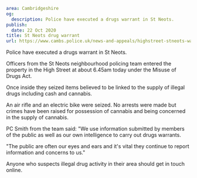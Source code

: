 ```yaml
area: Cambridgeshire
og:
  description: Police have executed a drugs warrant in St Neots.
publish:
  date: 22 Oct 2020
title: St Neots drug warrant
url: https://www.cambs.police.uk/news-and-appeals/highstreet-stneots-warrant
```

Police have executed a drugs warrant in St Neots.

Officers from the St Neots neighbourhood policing team entered the property in the High Street at about 6.45am today under the Misuse of Drugs Act.

Once inside they seized items believed to be linked to the supply of illegal drugs including cash and cannabis.

An air rifle and an electric bike were seized. No arrests were made but crimes have been raised for possession of cannabis and being concerned in the supply of cannabis.

PC Smith from the team said: "We use information submitted by members of the public as well as our own intelligence to carry out drugs warrants.

"The public are often our eyes and ears and it's vital they continue to report information and concerns to us."

Anyone who suspects illegal drug activity in their area should get in touch online.
